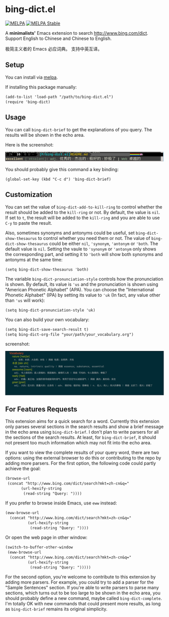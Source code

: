 # bing-dict.el
[![MELPA](http://melpa.org/packages/bing-dict-badge.svg)](http://melpa.org/#/bing-dict)
[![MELPA Stable](http://stable.melpa.org/packages/bing-dict-badge.svg)](http://stable.melpa.org/#/bing-dict)

A **minimalists'** Emacs extension to search http://www.bing.com/dict.
Support English to Chinese and Chinese to English.

极简主义者的 Emacs 必应词典。 支持中英互译。

## Setup

You can install via [melpa](http://melpa.org).

If installing this package manually:

    (add-to-list 'load-path "/path/to/bing-dict.el")
    (require 'bing-dict)

## Usage
You can call `bing-dict-brief` to get the explanations of you query. The results
will be shown in the echo area.

Here is the screenshot:

![bing-dict-screenshot1](./screenshot1.png)

You should probably give this command a key binding:

    (global-set-key (kbd "C-c d") 'bing-dict-brief)

## Customization
You can set the value of `bing-dict-add-to-kill-ring` to control whether the
result should be added to the `kill-ring` or not. By default, the value is
`nil`. If set to `t`, the result will be added to the `kill-ring` and you are
able to use `C-y` to paste the result.

Also, sometimes synonyms and antonyms could be useful, set
`bing-dict-show-thesaurus` to control whether you need them or not. The value of
`bing-dict-show-thesaurus` could be either `nil`, `'synonym`, `'antonym` or
`'both`. The default value is `nil`. Setting the vaule to `'synonym` or
`'antonym` only shows the corresponding part, and setting it to `'both` will
show both synonyms and antonyms at the same time:

    (setq bing-dict-show-thesaurus 'both)

The variable `bing-dict-pronunciation-style` controls how the pronunciation is
shown. By default, its value is `'us` and the pronunciation is shown using
"American Phonetic Alphabet" (APA). You can choose the "International Phonetic
Alphabet" (IPA) by setting its value to `'uk` (In fact, any value other than
`'us` will work):

    (setq bing-dict-pronunciation-style 'uk)

You can also build your own vocabulary:

    (setq bing-dict-save-search-result t)
    (setq bing-dict-org-file "your/path/your_vocabulary.org")

screenshot:

![bing-dict-screenshot2](./screenshot2.png)

## For Features Requests
This extension aims for a quick search for a word. Currently this extension only
parses several sections in the search results and show a brief message in the
echo area using `bing-dict-brief`. I don't plan to write parsers for all the
sections of the search results. At least, for `bing-dict-brief`, it should not
present too much information which may not fit into the echo area.

If you want to view the complete results of your query word, there are two
options: using the external browser to do this or contributing to the repo by
adding more parsers. For the first option, the following code could partly
achieve the goal:

    (browse-url
     (concat "http://www.bing.com/dict/search?mkt=zh-cn&q="
           (url-hexify-string
            (read-string "Query: "))))

If you prefer to browse inside Emacs, use `eww` instead:

```
(eww-browse-url
  (concat "http://www.bing.com/dict/search?mkt=zh-cn&q="
          (url-hexify-string
           (read-string "Query: "))))
```

Or open the web page in other window:

```
(switch-to-buffer-other-window
 (eww-browse-url
  (concat "http://www.bing.com/dict/search?mkt=zh-cn&q="
          (url-hexify-string
           (read-string "Query: ")))))
```

For the second option, you're welcome to contribute to this extension by adding
more parsers. For example, you could try to add a parser for the "Sample
Sentences" section. If you're able to write parsers to parse many sections,
which turns out to be too large to be shown in the echo area, you should
probably define a new command, maybe called `bing-dict-complete`. I'm totally OK
with new commands that could present more results, as long as `bing-dict-brief`
remains its original simplicity.
